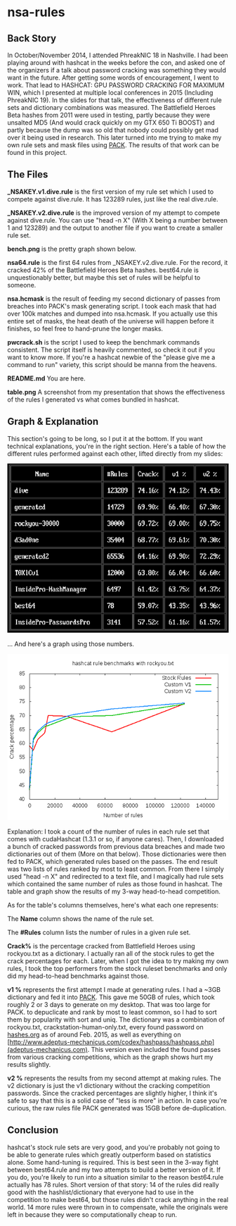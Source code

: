 # nsa-rules

## Back Story

In October/November 2014, I attended PhreakNIC 18 in Nashville. I had been playing around with hashcat in the weeks before the con, and asked one of the organizers if a talk about password cracking was something they would want in the future. After getting some words of encouragement, I went to work. That lead to HASHCAT: GPU PASSWORD CRACKING FOR MAXIMUM WIN, which I presented at multiple local conferences in 2015 (Including PhreakNIC 19). In the slides for that talk, the effectiveness of different rule sets and dictionary combinations was measured. The Battlefield Heroes Beta hashes from 2011 were used in testing, partly because they were unsalted MD5 (And would crack quickly on my GTX 650 Ti BOOST) and partly because the dump was so old that nobody could possibly get mad over it being used in research. This later turned into me trying to make my own rule sets and mask files using [PACK](https://thesprawl.org/projects/pack/). The results of that work can be found in this project.

## The Files

**_NSAKEY.v1.dive.rule** is the first version of my rule set which I used to compete against dive.rule. It has 123289 rules, just like the real dive.rule.

**_NSAKEY.v2.dive.rule** is the improved version of my attempt to compete against dive.rule. You can use "head -n X" (With X being a number between 1 and 123289) and the output to another file if you want to create a smaller rule set.

**bench.png** is the pretty graph shown below.

**nsa64.rule** is the first 64 rules from _NSAKEY.v2.dive.rule. For the record, it cracked 42% of the Battlefield Heroes Beta hashes. best64.rule is unquestionably better, but maybe this set of rules will be helpful to someone.

**nsa.hcmask** is the result of feeding my second dictionary of passes from breaches into PACK's mask generating script. I took each mask that had over 100k matches and dumped into nsa.hcmask. If you actually use this entire set of masks, the heat death of the universe will happen before it finishes, so feel free to hand-prune the longer masks.

**pwcrack.sh** is the script I used to keep the benchmark commands consistent. The script itself is heavily commented, so check it out if you want to know more. If you're a hashcat newbie of the "please give me a command to run" variety, this script should be manna from the heavens.

**README.md** You are here.

**table.png** A screenshot from my presentation that shows the effectiveness of the rules I generated vs what comes bundled in hashcat.

## Graph & Explanation

This section's going to be long, so I put it at the bottom. If you want technical explanations, you're in the right section. Here's a table of how the different rules performed against each other, lifted directly from my slides:

![ScreenShot](table.png)

... And here's a graph using those numbers.

![ScreenShot](bench.png)

Explanation: I took a count of the number of rules in each rule set that comes with cudaHashcat (1.3.1 or so, if anyone cares). Then, I downloaded a bunch of cracked passwords from previous data breaches and made two dictionaries out of them (More on that below). Those dictionaries were then fed to PACK, which generated rules based on the passes. The end result was two lists of rules ranked by most to least common. From there I simply used "head -n X" and redirected to a text file, and I magically had rule sets which contained the same number of rules as those found in hashcat. The table and graph show the results of my 3-way head-to-head competition.

As for the table's columns themselves, here's what each one represents:

The **Name** column shows the name of the rule set.

The **#Rules** column lists the number of rules in a given rule set.

**Crack%** is the percentage cracked from Battlefield Heroes using rockyou.txt as a dictionary. I actually ran all of the stock rules to get the crack percentages for each. Later, when I got the idea to try making my own rules, I took the top performers from the stock ruleset benchmarks and only did my head-to-head benchmarks against those.

**v1 %** represents the first attempt I made at generating rules. I had a ~3GB dictionary and fed it into [PACK](https://thesprawl.org/projects/pack/). This gave me 50GB of rules, which took roughly 2 or 3 days to generate on my desktop. That was too large for PACK. to depuclicate and rank by most to least common, so I had to sort them by popularity with sort and uniq. The dictionary was a combination of rockyou.txt, crackstation-human-only.txt, every found password on [hashes.org](http://hashes.org/public.php) as of around Feb. 2015, as well as everything on [http://www.adeptus-mechanicus.com/codex/hashpass/hashpass.php](adeptus-mechanicus.com). This version even included the found passes from various cracking competitions, which as the graph shows hurt my results slightly.

**v2 %** represents the results from my second attempt at making rules. The v2 dictionary is just the v1 dictionary without the cracking competition passwords. Since the cracked percentages are slightly higher, I think it's safe to say that this is a solid case of "less is more" in action. In case you're curious, the raw rules file PACK generated was 15GB before de-duplication.

## Conclusion

hashcat's stock rule sets are very good, and you're probably not going to be able to generate rules which greatly outperform based on statistics alone. Some hand-tuning is required. This is best seen in the 3-way fight between best64.rule and my two attempts to build a better version of it. If you do, you're likely to run into a situation similar to the reason best64.rule actually has 78 rules. Short version of that story: 14 of the rules did really good with the hashlist/dictionary that everyone had to use in the competition to make best64, but those rules didn't crack anything in the real world. 14 more rules were thrown in to compensate, while the originals were left in because they were so computationally cheap to run.
